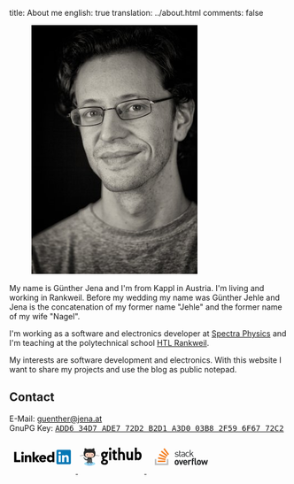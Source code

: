 title: About me
english: true
translation: ../about.html
comments: false

<figure class="image is-pulled-right"><img src="../assets/guenther_jena_jehle.jpg" alt="Foto von Günther Jena"></figure>

My name is Günther Jena and I'm from Kappl in Austria. I'm living and working in Rankweil. Before my wedding my name was Günther Jehle and Jena is the concatenation of my former name "Jehle" and the former name of my wife "Nagel".

I'm working as a software and electronics developer at [Spectra Physics](http://www.spectra-physics.com/company/rankweil-en) and I'm teaching at the polytechnical school [HTL Rankweil](http://www.htl-rankweil.at).

My interests are software development and electronics. With this website I want to share my projects and use the blog as public notepad.

## Contact
E-Mail: <a href="mailto:guenther@jena.at">guenther@jena.at</a><br />
GnuPG Key: <a href="../assets/jena.asc"><samp>ADD6 34D7 ADE7 72D2 B2D1  A3D0 03B8 2F59 6F67 72C2</samp></a><br />

<span class="is-size-2">
  <a href="https://www.linkedin.com/in/guenther-jena" title="Linkedin">
    <svg xmlns="http://www.w3.org/2000/svg" width="120" height="60"><g transform="matrix(.424533 0 0 .424533 8.778874 17.021191)"><path d="M26.896 43.398v8.704H0V9.043h9.433v34.355zM31.062 22.9h9.066v29.2h-9.066zm4.534-14.505a5.26 5.26 0 0 1 5.259 5.257c0 2.906-2.356 5.255-5.26 5.255s-5.256-2.35-5.256-5.255a5.26 5.26 0 0 1 5.256-5.257m61.76 14.502h11.1l-11.9 13.5L108.207 52.1H96.825l-9.62-14.425h-.117V52.1h-9.063V9.04h9.063v25.735zm-52.212.017h8.702v4h.12c1.208-2.297 4.17-4.713 8.58-4.713 9.188 0 10.88 6.043 10.88 13.898v16H64.36V37.903c0-3.386-.062-7.735-4.716-7.735-4.713 0-5.436 3.687-5.436 7.493v14.43h-9.066V22.914zm82.407 11.194c.06-3.022-2.298-5.56-5.564-5.56-3.987 0-6.164 2.72-6.403 5.56zm7.674 12.93c-2.9 3.687-7.673 5.804-12.4 5.804-9.064 0-16.317-6.047-16.317-15.414s7.253-15.4 16.317-15.4c8.468 0 13.78 6.043 13.78 15.4v2.84h-21.032c.72 3.445 3.323 5.68 6.83 5.68 2.962 0 4.955-1.5 6.467-3.567zm20.27-17.072c-4.53 0-7.248 3.024-7.248 7.432 0 4.416 2.72 7.434 7.248 7.434 4.536 0 7.257-3.018 7.257-7.434-.001-4.408-2.72-7.432-7.257-7.432m15.6 22.12h-8.342v-3.87h-.118c-1.395 2.115-4.897 4.594-9.008 4.594-8.706 0-14.446-6.283-14.446-15.17 0-8.16 5.076-15.654 13.416-15.654 3.75 0 7.255 1.027 9.3 3.867h.118V9.04h9.07z"/><path d="M236.78 0h-52.107c-2.5 0-4.513 1.974-4.513 4.406v52.327c0 2.435 2.023 4.41 4.513 4.41h52.107c2.494 0 4.526-1.976 4.526-4.41V4.406C241.307 1.974 239.275 0 236.78 0z" fill="#0177b5"/><path d="M189.226 22.923h9.07v29.18h-9.07zm4.537-14.505a5.26 5.26 0 0 1 5.255 5.257 5.26 5.26 0 0 1-5.255 5.259 5.26 5.26 0 0 1-5.26-5.259 5.26 5.26 0 0 1 5.26-5.257m10.22 14.505h8.698V26.9h.12c1.2-2.294 4.17-4.713 8.58-4.713 9.184 0 10.88 6.044 10.88 13.9v16.005H223.2v-14.2c0-3.384-.062-7.737-4.713-7.737-4.72 0-5.443 3.686-5.443 7.492v14.435h-9.06v-29.18z" fill="#fff"/></g></svg>
  </a>
  <a href="https://github.com/semiversus" title="Github">
    <svg xmlns="http://www.w3.org/2000/svg" xmlns:xlink="http://www.w3.org/1999/xlink" width="120" height="60"><defs><clipPath id="A"><path d="M0 216h216V0H0v216z"/></clipPath><clipPath id="B"><path d="M121.724 55.66c.343 1.114.4 2.832-3.038 2.054 0 0-9.395-1.342-9.843-12.303l-.214-21h-2.258l-.213 21c-.448 10.96-9.842 12.303-9.842 12.303-3.428.778-3.383-.938-3.04-2.052-3.37 5.738-12.394 4.996-12.394 4.996-3.133-1.117-.224-3.13-.224-3.13 4.92-1.788 5.37-7.158 5.37-7.158V35.2l.52-11.728c1.117-5.224 3.874-8.312 6.578-10.13l28.803.033c3.484 2.365 7.047 6.846 7.047 15.307V50.37s.447 5.37 5.37 7.158c0 0 2.906 2.014-.225 3.13 0 0-.382.03-1.017.032-2.455 0-8.7-.47-11.378-5.03M94.53 34.04v16.552c0 1.617-.285 2.977-.773 4.12 3.24-2.526 3.457-8.855 3.457-8.855v-20.66c-3.225 2.282-2.684 8.846-2.684 8.846M117.8 45.86s.217 6.33 3.456 8.855c-.487-1.143-.772-2.503-.772-4.12V34.042s.54-6.1-2.684-8.612v20.43z"/></clipPath><clipPath id="C"><path d="M0 216h216V0H0v216z"/></clipPath><path id="D" d="M158.542 54.996c0-9.73-22.538-17.617-50.34-17.617s-50.34 7.887-50.34 17.617 22.537 17.62 50.34 17.62 50.34-7.9 50.34-17.62"/><path id="E" d="M75.282 93.676c0-.555-.65-1.006-1.454-1.006s-1.455.45-1.455 1.006.65 1.008 1.455 1.008 1.454-.45 1.454-1.008"/></defs><g transform="matrix(.198578 0 0 -.198578 -.187848 52.8501)"><g clip-path="url(#C)"><use xlink:href="#D" fill="#a0dcf2"/></g><g clip-path="url(#B)"><use xlink:href="#D" fill="#82bde7"/></g><g clip-path="url(#A)"><path d="M50.7 106.8l-1.453-5.063s-.378-1.83 1.346-2.154c1.8.035 1.653 1.72 1.527 2.266l-1.42 4.95z" fill="#a0dcf2"/><path d="M197.042 128.027l.133.658c-14.768 2.953-29.922 2.983-39.1 2.602 1.506 5.426 1.96 11.67 1.96 18.633 0 9.986-3.752 17.975-9.843 24.054 1.065 3.435 2.487 11.066-1.42 20.833 0 0-6.9 2.188-22.476-8.243-6.106 1.526-12.604 2.28-19.112 2.28-7.16 0-14.395-.912-21.143-2.763-16.086 10.975-23.186 8.727-23.186 8.727-4.636-11.6-1.77-20.17-.9-22.302-5.448-5.88-8.774-13.384-8.774-22.585 0-6.947.792-13.178 2.724-18.594-9.247.336-23.85.207-38.1-2.64l.132-.658c14.325 2.865 29.018 2.965 38.2 2.617.425-1.12.9-2.2 1.43-3.26-9.088-.293-24.604-1.45-39.475-5.646l.182-.645c14.988 4.227 30.64 5.356 39.64 5.63 5.43-10.12 16.135-16.658 35.18-18.7-2.704-1.816-5.46-4.904-6.58-10.13-3.683-1.76-15.343-6.062-22.34 5.97 0 0-3.916 7.16-11.412 7.72 0 0-7.27.1-.503-4.53 0 0 4.867-2.293 8.223-10.9 0 0 4.38-14.695 25.512-9.98v-15.18s-.447-5.37-5.37-7.158c0 0-2.908-2.014.224-3.13 0 0 13.645-1.12 13.645 10.065v16.552s-.54 6.565 2.683 8.846V68.963s-.222-6.487-3.578-8.948c0 0-2.237-4.025 2.684-2.908 0 0 9.394 1.342 9.842 12.303l.214 27.513h2.257l.215-27.513c.447-10.96 9.842-12.303 9.842-12.303 4.92-1.117 2.683 2.908 2.683 2.908-3.355 2.46-3.578 8.948-3.578 8.948v26.953c3.223-2.5 2.684-8.612 2.684-8.612V70.752c0-11.184 13.644-10.065 13.644-10.065 3.13 1.117.225 3.13.225 3.13-4.922 1.8-5.37 7.158-5.37 7.158v21.697c0 8.46-3.563 12.942-7.047 15.307 20.3 2.014 30.056 8.572 34.548 18.762 8.896-.244 24.906-1.328 40.22-5.65l.182.645c-15.227 4.295-31.13 5.406-40.117 5.668.426 1.03.797 2.1 1.127 3.2 9.105.4 24.328.385 39.154-2.58" fill="#292929"/><path d="M140.178 150.4c4.375-3.963 6.934-8.75 6.934-13.905 0-24.075-17.948-24.728-40.085-24.728S66.94 115.09 66.94 136.485c0 5.122 2.524 9.878 6.845 13.825 7.206 6.578 19.404 3.095 33.24 3.095 13.782 0 25.934 3.518 33.15-3.015" fill="#f5cdb5"/><path d="M93.697 135.258c0-6.63-3.734-12.006-8.34-12.006s-8.342 5.375-8.342 12.006 3.736 12.004 8.342 12.004 8.34-5.373 8.34-12.004" fill="#fff"/><path d="M91.02 135.107c0-4.42-2.5-8.002-5.56-8.002s-5.56 3.582-5.56 8.002 2.488 8.006 5.56 8.006 5.56-3.584 5.56-8.006" fill="#b1645a"/><path d="M138.443 135.258c0-6.63-3.734-12.006-8.342-12.006s-8.34 5.375-8.34 12.006 3.735 12.004 8.34 12.004 8.342-5.373 8.342-12.004" fill="#fff"/><path d="M135.766 135.107c0-4.42-2.5-8.002-5.56-8.002s-5.56 3.582-5.56 8.002 2.5 8.006 5.56 8.006 5.56-3.584 5.56-8.006m-26.536-10.5c0-1.152-.934-2.086-2.086-2.086s-2.086.934-2.086 2.086.933 2.086 2.086 2.086 2.086-.934 2.086-2.086m-6.945-5.275a.67.67 0 1 0 1.265.447c.536-1.515 1.973-2.533 3.577-2.533s3.04 1.018 3.578 2.533a.67.67 0 1 0 1.264-.447 5.15 5.15 0 0 0-9.684 0" fill="#b1645a"/><g fill="#c5e6da"><path d="M56.04 109.785c0-.557-.652-1.006-1.455-1.006s-1.454.45-1.454 1.006.65 1.008 1.454 1.008 1.455-.45 1.455-1.008m4.028-2.235c0-.557-.652-1.008-1.455-1.008s-1.454.45-1.454 1.008.65 1.006 1.454 1.006 1.455-.45 1.455-1.006m2.462-2.9c0-.555-.65-1.006-1.455-1.006s-1.453.45-1.453 1.006.65 1.008 1.453 1.008 1.455-.45 1.455-1.008m2.235-3.357c0-.557-.65-1.008-1.453-1.008s-1.455.45-1.455 1.008.65 1.008 1.455 1.008 1.453-.45 1.453-1.008m2.462-3.143c0-.555-.65-1.006-1.454-1.006s-1.455.45-1.455 1.006.652 1.008 1.455 1.008 1.454-.45 1.454-1.008m3.357-2.683c0-.557-.65-1.008-1.455-1.008s-1.453.45-1.453 1.008.65 1.006 1.453 1.006 1.455-.45 1.455-1.006"/><use xlink:href="#E"/><use xlink:href="#E" x="4.676"/><path d="M84.704 94.455c0-.557-.65-1.008-1.454-1.008s-1.455.45-1.455 1.008.65 1.008 1.455 1.008 1.454-.45 1.454-1.008"/></g></g></g><path d="M50.666 21.143c1.1 0 2.353-.273 3.785-.818v3.513c-.318.114-.773.24-1.364.375.182.523.273 1.012.273 1.466 0 1.455-.443 2.728-1.33 3.82a5.13 5.13 0 0 1-3.376 1.9c-.9.136-1.364.625-1.364 1.466 0 .296.148.6.443.887.386.432.955.705 1.705.818 3.25.5 4.877 1.853 4.877 4.058 0 3.524-2.103 5.286-6.3 5.286-1.728 0-3.15-.307-4.263-.92-1.4-.773-2.114-2-2.114-3.65 0-1.9 1.057-3.217 3.17-3.922v-.068c-.773-.477-1.16-1.205-1.16-2.182 0-1.273.364-2.07 1.1-2.387v-.068c-.728-.25-1.375-.818-1.944-1.705-.637-.955-.955-1.978-.955-3.07 0-1.637.58-3 1.74-4.092a5.7 5.7 0 0 1 4-1.534 6.15 6.15 0 0 1 3.103.818m-5.115 4.842c0 1.57.716 2.353 2.148 2.353 1.387 0 2.08-.796 2.08-2.387 0-.66-.16-1.228-.477-1.705-.386-.523-.92-.784-1.603-.784-1.432 0-2.148.84-2.148 2.524m5.252 13.095c0-1.16-.955-1.74-2.865-1.74-1.842 0-2.762.602-2.762 1.807 0 1.182 1 1.773 3 1.773 1.75 0 2.626-.614 2.626-1.84M58.3 17.835c-.66 0-1.228-.25-1.705-.75a2.55 2.55 0 0 1-.682-1.773c0-.705.227-1.307.682-1.807.477-.5 1.046-.75 1.705-.75.637 0 1.182.25 1.637.75.477.5.716 1.103.716 1.807a2.48 2.48 0 0 1-.716 1.773c-.455.5-1 .75-1.637.75m-1.944 17.8c.045-.455.068-1.228.068-2.32V22.712l-.068-2.217H60.2c-.045.432-.068 1.148-.068 2.148v10.47l.068 2.524h-3.854m11-15.142h2.967v3.308a9.98 9.98 0 0 1-.648-.034l-.853-.034h-1.466v6.343c0 1.523.5 2.285 1.5 2.285a3.32 3.32 0 0 0 1.91-.58v3.4c-.84.455-1.853.682-3.035.682-1.66 0-2.808-.6-3.444-1.773-.477-.887-.716-2.285-.716-4.194v-6.104h.034v-.068l-.512-.034a8.61 8.61 0 0 0-1.16.102v-3.308h1.67v-1.33c0-.637-.034-1.148-.102-1.535h3.956c-.068.432-.102.92-.102 1.466v1.398m12.1-.092c-.978 0-2 .34-3.07 1.023v-5.968l.068-2.558h-3.888c.068.364.102 1.216.102 2.558v18.04l-.102 2.148h3.956c0-.068-.023-.34-.068-.82l-.068-1.33V25.1c.796-.75 1.57-1.125 2.32-1.125.864 0 1.523.432 1.978 1.296.34.682.512 1.535.512 2.558l-.034 4.604c0 .773-.057 1.84-.17 3.206h4.126c-.1-.568-.136-1.614-.136-3.137V27.83c0-1.978-.443-3.66-1.33-5.047-1-1.6-2.4-2.387-4.195-2.387M92.55 35.773c-1.796 0-3.126-.796-4-2.387-.682-1.296-1.023-3-1.023-5.08v-4.672l-.136-3.137h4.092c-.068.5-.114 1.57-.136 3.206l-.034 4.604c0 1.296.148 2.228.443 2.796.34.705.966 1.057 1.876 1.057.637 0 1.353-.375 2.148-1.125v-8.4a14.89 14.89 0 0 0-.068-1.33l-.068-.818H99.6c-.045.387-.068 1.103-.068 2.148V33.08l.068 2.558h-3.7V34.4c-1.046.9-2.16 1.364-3.342 1.364m16.77-.034a4 4 0 0 1-3.069-1.33v1.228h-3.615c.068-.387.102-1.103.102-2.148V15.45l-.102-2.558h3.888c-.046.4-.068 1.262-.068 2.558v5.934c1.046-.66 2.07-1 3.07-1 1.796 0 3.206.796 4.23 2.387.864 1.387 1.296 3.07 1.296 5.047 0 2.023-.455 3.785-1.364 5.286-1.1 1.75-2.546 2.626-4.365 2.626m-.512-11.765c-.75 0-1.535.375-2.353 1.125V31c.728.705 1.444 1.057 2.148 1.057.887 0 1.557-.5 2.012-1.466.364-.773.546-1.694.546-2.762 0-2.57-.784-3.853-2.353-3.853"/></svg>
  </a>
  <a href="https://stackoverflow.com/users/166605" title="Stackoverflow">
    <svg xmlns="http://www.w3.org/2000/svg" width="120" height="60"><path d="M55.51 24.685l-1.356-.113c-1.045-.085-1.47-.508-1.47-1.215 0-.847.65-1.384 1.864-1.384.876 0 1.638.198 2.232.678l.79-.79c-.763-.62-1.808-.904-3.023-.904-1.78 0-3.08.932-3.08 2.458 0 1.384.876 2.12 2.514 2.26l1.384.113c.96.085 1.384.48 1.384 1.215 0 .99-.847 1.47-2.232 1.47-1.045 0-1.95-.282-2.6-.96l-.82.82c.932.876 2.034 1.215 3.446 1.215 2.034 0 3.418-.932 3.418-2.542.028-1.638-.99-2.175-2.458-2.316zM66.017 20.9c-1.356 0-2.203.254-2.938 1.215l.79.79c.48-.706 1.045-.96 2.12-.96 1.525 0 2.147.62 2.147 1.836v.82h-2.514c-1.864 0-2.88.96-2.88 2.43 0 .678.226 1.3.62 1.695.537.537 1.215.763 2.373.763 1.13 0 1.723-.226 2.43-.904v.82h1.215v-5.706c-.028-1.808-1.13-2.797-3.36-2.797zm2.12 5.537c0 .706-.14 1.186-.424 1.44-.537.508-1.158.565-1.864.565-1.328 0-1.92-.452-1.92-1.44 0-.96.62-1.47 1.864-1.47h2.345zM74.152 22c.79 0 1.3.226 1.92.932l.82-.79c-.847-.932-1.582-1.215-2.74-1.215-2.12 0-3.7 1.44-3.7 4.294s1.6 4.294 3.7 4.294c1.158 0 1.893-.31 2.768-1.243l-.847-.79c-.62.706-1.13.96-1.92.96-.82 0-1.497-.31-1.95-.96-.395-.537-.537-1.186-.537-2.26 0-1.045.14-1.695.537-2.26.452-.65 1.13-.96 1.95-.96zm10.508-.99h-1.525l-3.813 3.7v-7.43h-1.215v12.118h1.215v-3.05l1.497-1.497 2.797 4.548h1.525l-3.474-5.395zM61.385 22.34l1.13-1.13h-2.316v-2.768h-1.215v8.7c0 1.243.706 2.26 2.147 2.26h.876v-1.045h-.65c-.79 0-1.13-.452-1.13-1.215V22.34z" fill="#222426"/><path d="M14.92 44.577V33.683h2.714v8.18h19.036v-8.18h2.75v10.894z" fill="#bcbbbb"/><path d="M20.647 32.94l13.348 2.788.558-2.677-13.348-2.788zm1.747-6.395l12.344 5.763 1.153-2.454-12.344-5.8zm3.42-6.06l10.485 8.7 1.747-2.082-10.485-8.7zm6.767-6.432l-2.194 1.636 8.142 10.93 2.194-1.636zM20.35 39.112h13.608v-2.714H20.35v2.714z" fill="#f48024"/><path d="M54.493 35.322c-1.3 0-2.147.508-2.684 1.073-.79.82-.99 1.808-.99 3.4s.198 2.57.99 3.4c.537.565 1.412 1.073 2.684 1.073 1.3 0 2.175-.508 2.712-1.073.79-.82.99-1.808.99-3.4s-.198-2.57-.99-3.4c-.537-.565-1.44-1.073-2.712-1.073zm1.017 6.582c-.254.254-.593.395-1.017.395s-.763-.14-1.017-.395c-.452-.452-.508-1.215-.508-2.12s.057-1.667.508-2.12c.254-.254.565-.395 1.017-.395.424 0 .763.14 1.017.395.452.452.508 1.215.508 2.12s-.057 1.667-.508 2.12zm8.474-6.47l-1.75 5.395-1.78-5.395h-2.288l3.22 8.73h1.695l3.192-8.73zM70 35.322c-2.26 0-3.813 1.6-3.813 4.463 0 3.53 1.977 4.463 4.04 4.463 1.582 0 2.43-.48 3.305-1.384l-1.328-1.3c-.565.565-1.017.82-1.977.82-1.215 0-1.92-.82-1.92-1.95h5.452v-.96c.028-2.373-1.356-4.152-3.757-4.152zm-1.667 3.644c.028-.395.056-.62.198-.932.226-.508.706-.904 1.47-.904a1.57 1.57 0 0 1 1.469.904c.14.31.198.565.198.932zm8.672-2.712v-.847h-2.12v8.757h2.175V38.91c0-1.102.734-1.6 1.412-1.6.537 0 .82.17 1.158.508l1.638-1.638c-.593-.593-1.215-.82-2.062-.82-.96-.028-1.78.424-2.203.904zm4.915-1.723v9.632h2.175V37.27h1.6v-1.667h-1.6v-.96c0-.508.254-.79.763-.79h.847v-1.836h-1.243c-1.75 0-2.542 1.27-2.542 2.514zm12.768.79c-1.3 0-2.147.508-2.684 1.073-.79.82-.99 1.808-.99 3.4s.198 2.57.99 3.4c.537.565 1.412 1.073 2.684 1.073 1.3 0 2.175-.508 2.712-1.073.79-.82.99-1.808.99-3.4s-.198-2.57-.99-3.4c-.537-.565-1.44-1.073-2.712-1.073zm1.017 6.582c-.254.254-.593.395-1.017.395s-.763-.14-1.017-.395c-.452-.452-.508-1.215-.508-2.12s.056-1.667.508-2.12c.254-.254.565-.395 1.017-.395.424 0 .763.14 1.017.395.452.452.508 1.215.508 2.12s-.056 1.667-.508 2.12zm12.966-6.47l-1.412 5.395-1.78-5.395H103.9l-1.78 5.395-1.412-5.395H98.4l2.684 8.73h1.78l1.836-5.48 1.836 5.48h1.78l2.655-8.73zm-19.745 6.1v-9.52h-2.175v9.632c0 1.243.763 2.486 2.542 2.486h1.243V42.3H89.7c-.537 0-.763-.254-.763-.763z" fill="#222426"/></svg>
  </a>
</span>